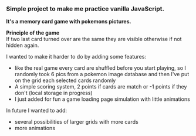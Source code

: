 ### Simple project to make me practice vanilla JavaScript.

**It's a memory card game with pokemons pictures.**  

**Principle of the game**  
If two last card turned over are the same they are visible otherwise if not hidden again.  

I wanted to make it harder to do by adding some features:  
- like the real game every card are shuffled before you start playing, so I randomly took 6 pics from a pokemon image database and then I've put on the grid each selected cards randomly
- A simple scoring system, 2 points if cards are match or -1 points if they don't (local storage in progress)
- I just added for fun a game loading page simulation with little animations

In future I wanted to add:
- several possibilities of larger grids with more cards
- more animations   


